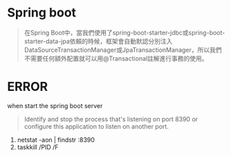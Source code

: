 # Spring boot

> 在Spring Boot中，當我們使用了spring-boot-starter-jdbc或spring-boot-starter-data-jpa依賴的時候，框架會自動默認分別注入DataSourceTransactionManager或JpaTransactionManager，所以我們不需要任何額外配置就可以用@Transactional註解進行事務的使用。




# ERROR

when start the spring boot server

> Identify and stop the process that's listening on port 8390 or configure this application to listen on another port.


1.  netstat -aon | findstr :8390
2. taskkill /PID <PID> /F